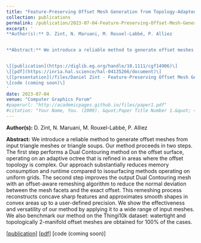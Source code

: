 ```yaml
---
title: "Feature-Preserving Offset Mesh Generation from Topology-Adapted Octrees"
collection: publications
permalink: /publication/2023-07-04-Feature-Preserving-Offset-Mesh-Generation-from-Topology-Adapted-Octrees
excerpt: '
**Author(s):** D. Zint, N. Maruani, M. Rouxel-Labbé, P. Alliez


**Abstract:** We introduce a reliable method to generate offset meshes from input triangle meshes or triangle soups. Our method proceeds in two steps. The first step performs a Dual Contouring method on the offset surface, operating on an adaptive octree that is refined in areas where the offset topology is complex. Our approach substantially reduces memory consumption and runtime compared to isosurfacing methods operating on uniform grids. The second step improves the output Dual Contouring mesh with an offset-aware remeshing algorithm to reduce the normal deviation between the mesh facets and the exact offset. This remeshing process reconstructs concave sharp features and approximates smooth shapes in convex areas up to a user-defined precision. We show the effectiveness and versatility of our method by applying it to a wide range of input meshes. We also benchmark our method on the Thingi10k dataset: watertight and topologically 2-manifold offset meshes are obtained for 100% of the cases.


\[[publication](https://diglib.eg.org/handle/10.1111/cgf14906)\]
\[[pdf](https://inria.hal.science/hal-04135266/document)\]
\[[presentation](/files/Daniel Zint - Feature-Preserving Offset Mesh Generation from Topology-Adapted Octrees.pptx)\]
\[code (coming soon)\]
'
date: 2023-07-04
venue: "Computer Graphics Forum"
#paperurl: "http://academicpages.github.io/files/paper1.pdf"
#citation: "Your Name, You. (2009). &quot;Paper Title Number 1.&quot; <i>Journal 1</i>. 1(1)."
---
```


**Author(s):** D. Zint, N. Maruani, M. Rouxel-Labbé, P. Alliez

**Abstract:** We introduce a reliable method to generate offset meshes from input triangle meshes or triangle soups. Our method proceeds in two steps. The first step performs a Dual Contouring method on the offset surface, operating on an adaptive octree that is refined in areas where the offset topology is complex. Our approach substantially reduces memory consumption and runtime compared to isosurfacing methods operating on uniform grids. The second step improves the output Dual Contouring mesh with an offset-aware remeshing algorithm to reduce the normal deviation between the mesh facets and the exact offset. This remeshing process reconstructs concave sharp features and approximates smooth shapes in convex areas up to a user-defined precision. We show the effectiveness and versatility of our method by applying it to a wide range of input meshes. We also benchmark our method on the Thingi10k dataset: watertight and topologically 2-manifold offset meshes are obtained for 100% of the cases.

\[[publication](https://diglib.eg.org/handle/10.1111/cgf14906)\]
\[[pdf](https://inria.hal.science/hal-04135266/document)\]
\[code (coming soon)\]

